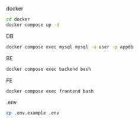 docker
```bash
cd docker
docker compose up -d
```

DB
```bash
docker compose exec mysql mysql -u user -p appdb
```

BE
```bash
docker compose exec backend bash
```

FE
```bash
docker compose exec frontend bash
```

.env
```bash
cp .env.example .env
```
